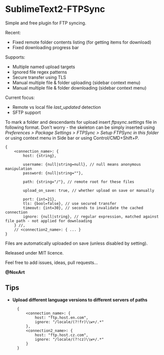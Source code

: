 SublimeText2-FTPSync
====================

Simple and free plugin for FTP syncing.

Recent:
* Fixed remote folder contents listing (for getting items for download)
* Fixed downloading progress bar

Supports:
* Multiple named upload targets
* Ignored file regex patterns
* Secure transfer using TLS
* Manual multiple file & folder uploading (sidebar context menu)
* Manual multiple file & folder downloading (sidebar context menu)

Current focus:
* Remote vs local file _last\_updated_ detection
* SFTP support

To mark a folder and descendants for upload insert *ftpsync.settings* file in following format. Don't worry - the skeleton can be simply inserted using *Preferences > Package Settings > FTPSync > Setup FTPSync in this folder* or using context menu in Side bar or using Control/CMD+Shift+P.

    {
    	<connection_name>: {
    		host: {string},

    		username: {null|string=null}, // null means anonymous manipulation
    		password: {null|string=""},

    		path: {string="/"}, // remote root for these files

            upload_on_save: true, // whether upload on save or manually

    		port: {int=21},
    		tls: {bool=false}, // use secured transfer
    		timeout: {int=30}, // seconds to invalidate the cached connection
    		ignore: {null|string}, // regular expression, matched against file path - not applied for downloading
    	} //,
        // <connection2_name>: { ... }
    }


Files are automatically uploaded on save (unless disabled by setting).

Released under MIT licence.

Feel free to add issues, ideas, pull requests...

**@NoxArt**



Tips
----

* **Upload different language versions to different servers of paths**

        {
        	<connection_name>: {
        		host: "ftp.host.en.com",
        		ignore: "/locale/(?!fr)\\w+/.*"
        	},
        	<connection2_name>: {
        		host: "ftp.host.cz.com",
        		ignore: "/locale/(?!cz)\\w+/.*"
        	}
        }